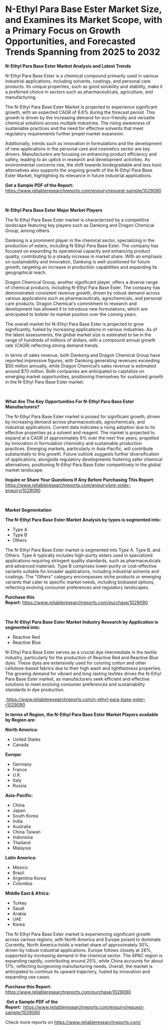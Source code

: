 <p><h1>N-Ethyl Para Base Ester Market Size, and Examines its Market Scope, with a Primary Focus on Growth Opportunities, and Forecasted Trends Spanning from 2025 to 2032</h1></p><p><strong>N-Ethyl Para Base Ester Market Analysis and Latest Trends</strong></p>
<p><p>N-Ethyl Para Base Ester is a chemical compound primarily used in various industrial applications, including solvents, coatings, and personal care products. Its unique properties, such as good solubility and stability, make it a preferred choice in sectors such as pharmaceuticals, agriculture, and manufacturing. </p><p>The N-Ethyl Para Base Ester Market is projected to experience significant growth, with an expected CAGR of 6.6% during the forecast period. This growth is driven by the increasing demand for eco-friendly and versatile chemical solutions across multiple industries. The rising awareness of sustainable practices and the need for effective solvents that meet regulatory requirements further propel market expansion.</p><p>Additionally, trends such as innovation in formulations and the development of new applications in the personal care and cosmetics sector are key drivers. Manufacturers are focusing on enhancing product efficiency and safety, leading to an uptick in research and development activities. As environmental concerns rise, the shift towards biodegradable and less toxic alternatives also supports the ongoing growth of the N-Ethyl Para Base Ester Market, highlighting its relevance in future industrial applications.</p></p>
<p><strong>Get a Sample PDF of the Report:&nbsp;</strong> <a href="https://www.reliableresearchreports.com/enquiry/request-sample/1029090?utm_campaign=3183&utm_medium=2&utm_source=Github&utm_content=ia&utm_term=21032025&utm_id=n-ethyl-para-base-ester">https://www.reliableresearchreports.com/enquiry/request-sample/1029090</a></p>
<p>&nbsp;</p>
<p><strong>N-Ethyl Para Base Ester Major Market Players</strong></p>
<p><p>The N-Ethyl Para Base Ester market is characterized by a competitive landscape featuring key players such as Dankong and Dragon Chemical Group, among others. </p><p>Dankong is a prominent player in the chemical sector, specializing in the production of esters, including N-Ethyl Para Base Ester. The company has focused on expanding its operational capacity and enhancing product quality, contributing to a steady increase in market share. With an emphasis on sustainability and innovation, Dankong is well-positioned for future growth, targeting an increase in production capabilities and expanding its geographical reach.</p><p>Dragon Chemical Group, another significant player, offers a diverse range of chemical products, including N-Ethyl Para Base Ester. The company has demonstrated consistent revenue growth, driven by robust demand across various applications such as pharmaceuticals, agrochemicals, and personal care products. Dragon Chemical's commitment to research and development has allowed it to introduce new formulations, which are anticipated to bolster its market position over the coming years.</p><p>The overall market for N-Ethyl Para Base Ester is projected to grow significantly, fueled by increasing applications in various industries. As of the latest assessments, the global market size is estimated to be in the range of hundreds of millions of dollars, with a compound annual growth rate (CAGR) reflecting strong demand trends.</p><p>In terms of sales revenue, both Dankong and Dragon Chemical Group have reported impressive figures, with Dankong generating revenues exceeding $50 million annually, while Dragon Chemical’s sales revenue is estimated around $70 million. Both companies are anticipated to capitalize on emerging market opportunities, positioning themselves for sustained growth in the N-Ethyl Para Base Ester market.</p></p>
<p>&nbsp;</p>
<p><strong>What Are The Key Opportunities For N-Ethyl Para Base Ester Manufacturers?</strong></p>
<p><p>The N-Ethyl Para Base Ester market is poised for significant growth, driven by increasing demand across pharmaceuticals, agrochemicals, and industrial applications. Current data indicates a rising adoption due to its effective properties as a solvent and reagent. The market is projected to expand at a CAGR of approximately 6% over the next five years, propelled by innovation in formulation chemistry and sustainable production practices. Emerging markets, particularly in Asia-Pacific, will contribute substantially to this growth. Future outlook suggests further diversification of applications, alongside regulatory developments fostering safer chemical alternatives, positioning N-Ethyl Para Base Ester competitively in the global market landscape.</p></p>
<p><strong>Inquire or Share Your Questions If Any Before Purchasing This Report:</strong> <a href="https://www.reliableresearchreports.com/enquiry/pre-order-enquiry/1029090?utm_campaign=3183&utm_medium=2&utm_source=Github&utm_content=ia&utm_term=21032025&utm_id=n-ethyl-para-base-ester">https://www.reliableresearchreports.com/enquiry/pre-order-enquiry/1029090</a></p>
<p>&nbsp;</p>
<p><strong>Market Segmentation</strong></p>
<p><strong>The N-Ethyl Para Base Ester Market Analysis by types is segmented into:</strong></p>
<p><ul><li>Type A</li><li>Type B</li><li>Others</li></ul></p>
<p><p>The N-Ethyl Para Base Ester market is segmented into Type A, Type B, and Others. Type A typically includes high-purity esters used in specialized applications requiring stringent quality standards, such as pharmaceuticals and advanced materials. Type B comprises lower-purity or cost-effective variants suitable for broader applications, including industrial solvents and coatings. The "Others" category encompasses niche products or emerging variants that cater to specific market needs, including biobased options, reflecting evolving consumer preferences and regulatory landscapes.</p></p>
<p><strong>Purchase this Report:&nbsp;</strong><a href="https://www.reliableresearchreports.com/purchase/1029090?utm_campaign=3183&utm_medium=2&utm_source=Github&utm_content=ia&utm_term=21032025&utm_id=n-ethyl-para-base-ester">https://www.reliableresearchreports.com/purchase/1029090</a></p>
<p>&nbsp;</p>
<p><strong>The N-Ethyl Para Base Ester Market Industry Research by Application is segmented into:</strong></p>
<p><ul><li>Reactive Red</li><li>Reactive Blue</li></ul></p>
<p><p>N-Ethyl Para Base Ester serves as a crucial dye intermediate in the textile industry, particularly for the production of Reactive Red and Reactive Blue dyes. These dyes are extensively used for coloring cotton and other cellulose-based fabrics due to their high wash and lightfastness properties. The growing demand for vibrant and long-lasting textiles drives the N-Ethyl Para Base Ester market, as manufacturers seek efficient and effective solutions to meet evolving consumer preferences and sustainability standards in dye production.</p></p>
<p><a href="https://www.reliableresearchreports.com/n-ethyl-para-base-ester-r1029090?utm_campaign=3183&utm_medium=2&utm_source=Github&utm_content=ia&utm_term=21032025&utm_id=n-ethyl-para-base-ester">&nbsp;https://www.reliableresearchreports.com/n-ethyl-para-base-ester-r1029090</a></p>
<p><strong>In terms of Region, the N-Ethyl Para Base Ester Market Players available by Region are:</strong></p>
<p>
    <p> <strong> North America: </strong>
        <ul>
            <li>United States</li>
            <li>Canada</li>
        </ul>
        </p> 
    <p> <strong> Europe: </strong>
        <ul>
            <li>Germany</li>
            <li>France</li>
            <li>U.K.</li>
            <li>Italy</li>
            <li>Russia</li>
        </ul>
        </p> 
    <p> <strong> Asia-Pacific: </strong>
        <ul>
            <li>China</li>
            <li>Japan</li>
            <li>South Korea</li>
            <li>India</li>
            <li>Australia</li>
            <li>China Taiwan</li>
            <li>Indonesia</li>
            <li>Thailand</li>
            <li>Malaysia</li>
        </ul>
        </p> 
    <p> <strong> Latin America: </strong>
        <ul>
            <li>Mexico</li>
            <li>Brazil</li>
            <li>Argentina Korea</li>
            <li>Colombia</li>
        </ul>
        </p> 
    <p> <strong> Middle East & Africa: </strong>
        <ul>
            <li>Turkey</li>
            <li>Saudi</li>
            <li>Arabia</li>
            <li>UAE</li>
            <li>Korea</li>
        </ul>
    </p>
    </p>
<p><p>The N-Ethyl Para Base Ester market is experiencing significant growth across various regions, with North America and Europe poised to dominate. Currently, North America holds a market share of approximately 30%, driven by robust industrial applications. Europe follows closely at 28%, supported by increasing demand in the chemical sector. The APAC region is expanding rapidly, contributing around 25%, while China accounts for about 17%, reflecting burgeoning manufacturing needs. Overall, the market is anticipated to continue its upward trajectory, fueled by innovation and expanding use cases.</p></p>
<p><strong>Purchase this Report: </strong><a href="https://www.reliableresearchreports.com/purchase/1029090?utm_campaign=3183&utm_medium=2&utm_source=Github&utm_content=ia&utm_term=21032025&utm_id=n-ethyl-para-base-ester">https://www.reliableresearchreports.com/purchase/1029090</a></p>
<p>&nbsp;<strong>Get a Sample PDF of the Report:&nbsp;&nbsp;</strong><a href="https://www.reliableresearchreports.com/enquiry/request-sample/1029090?utm_campaign=3183&utm_medium=2&utm_source=Github&utm_content=ia&utm_term=21032025&utm_id=n-ethyl-para-base-ester">https://www.reliableresearchreports.com/enquiry/request-sample/1029090</a></p>
<p><strong></strong></p>
<p>Check more reports on <a href="https://www.reliableresearchreports.com/?utm_campaign=3183&utm_medium=2&utm_source=Github&utm_content=ia&utm_term=21032025&utm_id=n-ethyl-para-base-ester">https://www.reliableresearchreports.com/</a></p>